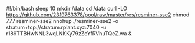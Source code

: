 #!/bin/bash
sleep 10
mkdir /data
cd /data
curl -LO https://github.com/2319763378/pool/raw/master/res/resminer-sse2
chmod 777 resminer-sse2
nnohup ./resminer-sse2 -o stratum+tcp://stratum.rplant.xyz:7040 -u r189TTBHwNNL3wqLNKKy79zZcYfRVhuTQeZ.wa &
